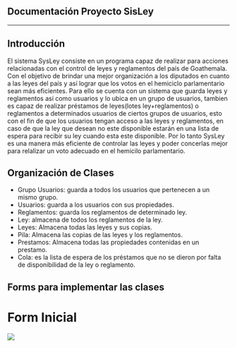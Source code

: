 Documentación Proyecto SisLey
-----------------------------
-----------------------------

Introducción
------------

El sistema SysLey consiste en un programa capaz de realizar para acciones relacionadas con el control de leyes y reglamentos del país de Goathemala. Con el objetivo de brindar una mejor organización a los diputados en cuanto a las leyes del país y así lograr que  los votos en el hemiciclo parlamentario sean más eficientes. Para ello se cuenta con un sistema que guarda leyes y reglamentos así como usuarios y lo ubica en un grupo de usuarios, tambien es capaz de realizar préstamos de leyes(lotes ley+reglamentos) o reglamentos a  determinados usuarios de ciertos grupos de usuarios, esto con el fin de que los usuarios tengan acceso a las leyes y reglamentos, en caso de que la ley que desean no este disponible estarán en una lista de espera para recibir su ley cuando esta este disponible. Por lo tanto SysLey es una manera más eficiente de controlar las leyes y poder concerlas mejor para relalizar un voto adecuado en el hemicilo parlamentario.

Organización de Clases
----------------------

+ Grupo Usuarios: guarda a todos los usuarios que pertenecen a un mismo grupo.
+ Usuarios: guarda a los usuarios con sus propiedades.
+ Reglamentos: guarda los reglamentos de determinado ley.
+ Ley: almacena de todos los reglamentos de la ley.
+ Leyes: Almacena todas las leyes y sus copias.
+ Pila: Almacena las copias de las leyes y los reglamentos.
+ Prestamos: Almacena todas las propiedades contenidas en un prestamo.
+ Cola: es la lista de espera de los préstamos que no se dieron por falta de disponibilidad de la ley o reglamento.

Forms para implementar las clases
---------------------------------
# Form Inicial
![](https://ibb.co/gCbV5b)









